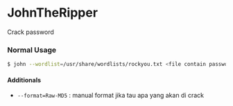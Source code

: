 # JohnTheRipper
Crack password

### Normal Usage
```bash
$ john --wordlist=/usr/share/wordlists/rockyou.txt <file contain password>
```


#### Additionals
- `--format=Raw-MD5` : manual format jika tau apa yang akan di crack
